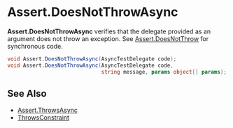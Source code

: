 # Assert.DoesNotThrowAsync

**Assert.DoesNotThrowAsync** verifies that the delegate provided as an argument
does not throw an exception. See [Assert.DoesNotThrow](Assert.DoesNotThrow.md) for synchronous code.

```csharp
void Assert.DoesNotThrowAsync(AsyncTestDelegate code);
void Assert.DoesNotThrowAsync(AsyncTestDelegate code,
                              string message, params object[] params);
```

## See Also

* [Assert.ThrowsAsync](Assert.ThrowsAsync.md)
* [ThrowsConstraint](xref:ThrowsConstraint)

